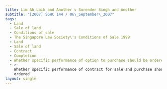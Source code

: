 ```yaml
---
title: Lim Ah Laik and Another v Surender Singh and Another
subtitle: "[2007] SGHC 144 / 06\_September\_2007"
tags:
  - Land
  - Sale of land
  - Conditions of sale
  - The Singapore Law Society\'s Conditions of Sale 1999
  - Land
  - Sale of land
  - Contract
  - Completion
  - Whether specific performance of option to purchase should be ordered
  - >-
    Whether specific performance of contract for sale and purchase should be
    ordered
layout: single
---
```


